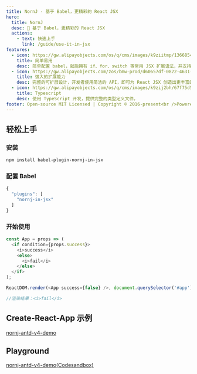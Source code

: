 ```yaml
---
title: NornJ - 基于 Babel，更精彩的 React JSX
hero:
  title: NornJ
  desc: 🌠 基于 Babel，更精彩的 React JSX
  actions:
    - text: 快速上手
      link: /guide/use-it-in-jsx
features:
  - icon: https://gw.alipayobjects.com/os/q/cms/images/k9ziitmp/13668549-b393-42a2-97c3-a6365ba87ac2_w96_h96.png
    title: 简单易用
    desc: 简单配置 babel，就能拥有 if、for、switch 等常用 JSX 扩展语法，并支持完备的 IDE 代码提示体验。
  - icon: https://gw.alipayobjects.com/zos/bmw-prod/d60657df-0822-4631-9d7c-e7a869c2f21c/k79dmz3q_w126_h126.png
    title: 强大的扩展能力
    desc: 完整的可扩展设计，开发者使用简洁的 API，即可为 React JSX 创造出更丰富的组件复用思路。
  - icon: https://gw.alipayobjects.com/os/q/cms/images/k9zij2bh/67f75d56-0d62-47d6-a8a5-dbd0cb79a401_w96_h96.png
    title: Typescript
    desc: 使用 TypeScript 开发，提供完整的类型定义文件。
footer: Open-source MIT Licensed | Copyright © 2016-present<br />Powered by [Joe_Sky](https://github.com/joe-sky)
---
```


## 轻松上手

### 安装

```bash
npm install babel-plugin-nornj-in-jsx
```

### 配置 Babel

```js
{
  "plugins": [
    "nornj-in-jsx"
  ]
}
```

### 开始使用

```js
const App = props => (
  <if condition={props.success}>
    <i>success</i>
    <else>
      <i>fail</i>
    </else>
  </if>
);

ReactDOM.render(<App success={false} />, document.querySelector('#app'));

//渲染结果：<i>fail</i>
```

## Create-React-App 示例

[nornj-antd-v4-demo](https://github.com/joe-sky/nornj-antd-v4-demo)

## Playground

[nornj-antd-v4-demo(Codesandbox)](https://codesandbox.io/s/nostalgic-driscoll-t8kty)
